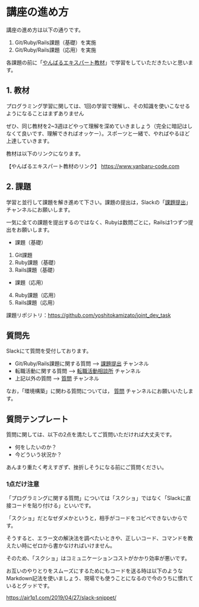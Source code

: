 # 講座の進め方

講座の進め方は以下の通りです。

1. Git/Ruby/Rails課題（基礎）を実施
2. Git/Ruby/Rails課題（応用）を実施

各課題の前に「[やんばるエキスパート教材](https://www.yanbaru-code.com)」で学習をしていただきたいと思います。

## 1. 教材

プログラミング学習に関しては、1回の学習で理解し、その知識を使いこなせるようになることはまずありません

ぜひ、同じ教材を2~3週ほどやって理解を深めていきましょう（完全に暗記はしなくて良いです、理解できればオッケー）。スポーツと一緒で、やればやるほど上達していきます。

教材は以下のリンクになります。

【やんばるエキスパート教材のリンク】 https://www.yanbaru-code.com

## 2. 課題

学習と並行して課題を解き進めて下さい。課題の提出は，Slackの「[課題提出](https://w1581477116-8hw426585.slack.com/archives/CTW4EMX9A)」チャンネルにお願いします。

一気に全ての課題を提出するのではなく、Rubyは数問ごとに，Railsは1つずつ提出をお願いします。

- 課題（基礎）

1. Git課題
2. Ruby課題（基礎）
3. Rails課題（基礎）

- 課題（応用）

4. Ruby課題（応用）
5. Rails課題（応用）

課題リポジトリ：https://github.com/yoshitokamizato/joint_dev_task

## 質問先

Slackにて質問を受付しております。

- Git/Ruby/Rails課題に関する質問 -->  [課題提出](https://w1581477116-8hw426585.slack.com/archives/CTW4EMX9A) チャンネル
- 転職活動に関する質問 --> [転職活動相談所](https://w1581477116-8hw426585.slack.com/archives/CUTA7LUR5) チャンネル
- 上記以外の質問 --> [質問](https://w1581477116-8hw426585.slack.com/archives/CTK3S3FAP) チャンネル

なお，「環境構築」に関わる質問については， [質問](https://w1581477116-8hw426585.slack.com/archives/CTK3S3FAP) チャンネルにお願いいたします。

## 質問テンプレート

質問に関しては、以下の2点を満たしてご質問いただければ大丈夫です。

- 何をしたいのか？
- 今どういう状況か？

あんまり重たく考えすぎず、挫折しそうになる前にご質問ください。

### 1点だけ注意

「プログラミングに関する質問」については「スクショ」ではなく「Slackに直接コードを貼り付ける」といいです。

「スクショ」だとなぜダメかというと，相手がコードをコピペできないからです。

そうすると、エラー文の解決法を調べたいときや、正しいコード、コマンドを教えたい時にゼロから書かなければいけません。

そのため、「スクショ」はコミュニケーションコストがかかり効率が悪いです。

お互いのやりとりをスムーズにするためにもコードを送る時は以下のようなMarkdown記法を使いましょう、現場でも使うことになるので今のうちに慣れているとグッドです。

https://air1p1.com/2019/04/27/slack-snippet/
